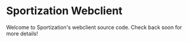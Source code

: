 # Sportization Webclient

Welcome to Sportization's webclient source code. Check back soon for more details!
